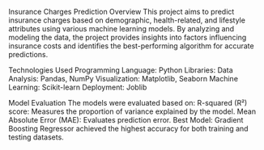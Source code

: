 Insurance Charges Prediction
Overview
This project aims to predict insurance charges based on demographic, health-related, and lifestyle attributes using various machine learning models. By analyzing and modeling the data, the project provides insights into factors influencing insurance costs and identifies the best-performing algorithm for accurate predictions.


Technologies Used
Programming Language: Python
Libraries:
Data Analysis: Pandas, NumPy
Visualization: Matplotlib, Seaborn
Machine Learning: Scikit-learn
Deployment: Joblib

Model Evaluation
The models were evaluated based on:
R-squared (R²) score: Measures the proportion of variance explained by the model.
Mean Absolute Error (MAE): Evaluates prediction error.
Best Model: Gradient Boosting Regressor achieved the highest accuracy for both training and testing datasets.
